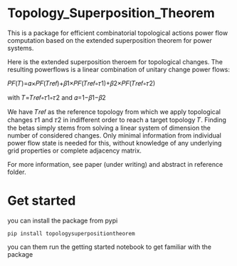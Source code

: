 # Topology_Superposition_Theorem

This is a package for efficient combinatorial topological actions power flow computation based on the extended superposition theorem for power systems.

Here is the extended superposition theroem for topological changes. The resulting powerflows is a linear combination of unitary change power flows:

𝑃𝐹(𝑇)=𝛼×𝑃𝐹(𝑇𝑟𝑒𝑓)+𝛽1×𝑃𝐹(𝑇𝑟𝑒𝑓∘𝜏1)+𝛽2×𝑃𝐹(𝑇𝑟𝑒𝑓∘𝜏2)

with 𝑇=𝑇𝑟𝑒𝑓∘𝜏1∘𝜏2 and 𝛼=1−𝛽1−𝛽2

We have 𝑇𝑟𝑒𝑓 as the reference topology from which we apply topological changes 𝜏1 and 𝜏2 in indifferent order to reach a target topology 𝑇. Finding the betas simply stems from solving a linear system of dimension the number of considered changes. Only minimal information from individual power flow state is needed for this, without knowledge of any underlying grid properties or complete adjacency matrix.

For more information, see paper (under writing) and abstract in reference folder.

# Get started

you can install the package from pypi
```
pip install topologysuperpositiontheorem
```

you can them run the getting started notebook to get familiar with the package